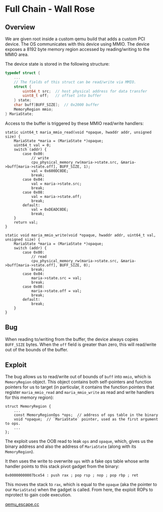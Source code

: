 # Full Chain - Wall Rose

## Overview

We are given root inside a custom qemu build that adds a custom PCI
device. The OS communicates with this device using MMIO. The device
exposes a 8192 byte memory region accessed by reading/writing to the
MMIO area.

The device state is stored in the following structure:

```c
typedef struct {
    ...
    // The fields of this struct can be read/write via MMIO.
    struct {
        uint64_t src;  // host physical address for data transfer
        uint8_t off;   // offset into buffer
    } state;
    char buff[BUFF_SIZE];  // 0x2000 buffer
    MemoryRegion mmio;
} MariaState;
```

Access to the buffer is triggered by these MMIO read/write handlers:
```
static uint64_t maria_mmio_read(void *opaque, hwaddr addr, unsigned size) {
    MariaState *maria = (MariaState *)opaque;
    uint64_t val = 0;
    switch (addr) {
        case 0x00:
            // write
            cpu_physical_memory_rw(maria->state.src, &maria->buff[maria->state.off], BUFF_SIZE, 1);
            val = 0x600DC0DE;
            break;
        case 0x04:
            val = maria->state.src;
            break;
        case 0x08:
            val = maria->state.off;
            break;
        default:
            val = 0xDEADC0DE;
            break;
    }
    return val;
}

static void maria_mmio_write(void *opaque, hwaddr addr, uint64_t val, unsigned size) {
    MariaState *maria = (MariaState *)opaque;
    switch (addr) {
        case 0x00:
            // read
            cpu_physical_memory_rw(maria->state.src, &maria->buff[maria->state.off], BUFF_SIZE, 0);
            break;
        case 0x04:
            maria->state.src = val;
            break;
        case 0x08:
            maria->state.off = val;
            break;
        default:
            break;
    }
}
```

## Bug

When reading to/writing from the buffer, the device always copies `BUFF_SIZE`
bytes. When the `off` field is greater than zero, this will read/write out of
the bounds of the buffer.


## Exploit

The bug allows us to read/write out of bounds of `buff` into `mmio`, which is
`MemoryRegion` object. This object contains both self-pointers and function
pointers for us to target (in particular, it contains the function pointers
that register `maria_mmio_read` and `maria_mmio_write` as read and write
handlers for this memory region):

```
struct MemoryRegion {
	...
    const MemoryRegionOps *ops;  // address of ops table in the binary
    void *opaque;  // `MariaState` pointer, used as the first argument to ops.
	...
};
```

The exploit uses the OOB read to leak `ops` and `opaque`, which, gives us the
binary address and also the address of `MariaState` (along with its
`MemoryRegion`).

It then uses the write to overwrite `ops` with a fake ops table whose write
handler points to this stack pivot gadget from the binary:
```
0x00000000007bce54 : push rax ; pop rsp ; nop ; pop rbp ; ret
```
This moves the stack to `rax`, which is equal to the `opaque` (aka the pointer
to our `MariaState`) when the gadget is called. From here, the exploit ROPs to
mprotect to gain code execution.

[qemu_escape.cc](qemu_escape.cc)

